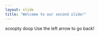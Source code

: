 ```yaml
---
layout: slide
title: "Welcome to our second slide!"
---
```

scoopty doop
Use the left arrow to go back!
